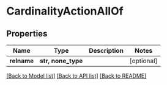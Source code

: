 # CardinalityActionAllOf

## Properties
Name | Type | Description | Notes
------------ | ------------- | ------------- | -------------
**relname** | **str, none_type** |  | [optional] 

[[Back to Model list]](../README.md#documentation-for-models) [[Back to API list]](../README.md#documentation-for-api-endpoints) [[Back to README]](../README.md)



